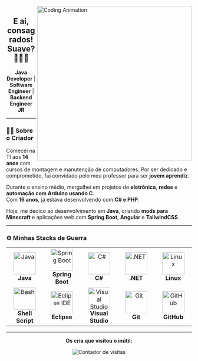 <!-- GIF animado à direita -->
<img align="right" width="420" src="https://i.gifer.com/6tXM.gif" alt="Coding Animation" />

<!-- Cabeçalho animado -->
<h2 align="center">
  E aí, consagrados! Suave? 👨🏽‍💻
</h2>

<p align="center">
  <strong>Java Developer</strong> | <strong>Software Engineer</strong> | <strong>Backend Engineer JR</strong>
</p>

---

### 👨‍💻 Sobre o Criador

Comecei na TI aos **14 anos** com cursos de montagem e manutenção de computadores. Por ser dedicado e comprometido, fui convidado pelo meu professor para ser **jovem aprendiz**.

Durante o ensino médio, mergulhei em projetos de **eletrônica**, **redes** e **automação com Arduino usando C**.  
Com **16 anos**, já estava desenvolvendo com **C# e PHP**.

Hoje, me dedico ao desenvolvimento em **Java**, criando **mods para Minecraft** e aplicações web com **Spring Boot**, **Angular** e **TailwindCSS**.

---

### ⚙️ Minhas Stacks de Guerra

<div align="center">

<table>
  <tr>
    <!-- Java -->
    <td align="center" width="120">
      <img src="https://cdn.jsdelivr.net/gh/devicons/devicon/icons/java/java-original.svg" width="60" height="60" alt="Java"/>
      <br><strong>Java</strong>
    </td>
    <!-- Spring Boot -->
    <td align="center" width="120">
      <img src="https://cdn.jsdelivr.net/gh/devicons/devicon/icons/spring/spring-original.svg" width="60" height="60" alt="Spring Boot"/>
      <br><strong>Spring Boot</strong>
    </td>
    <!-- C# -->
    <td align="center" width="120">
      <img src="https://cdn.jsdelivr.net/gh/devicons/devicon/icons/csharp/csharp-original.svg" width="60" height="60" alt="C#"/>
      <br><strong>C#</strong>
    </td>
    <!-- .NET -->
    <td align="center" width="120">
      <img src="https://cdn.jsdelivr.net/gh/devicons/devicon/icons/dot-net/dot-net-original.svg" width="60" height="60" alt=".NET"/>
      <br><strong>.NET</strong>
    </td>
    <!-- Linux -->
    <td align="center" width="120">
      <img src="https://cdn.jsdelivr.net/gh/devicons/devicon/icons/linux/linux-original.svg" width="60" height="60" alt="Linux"/>
      <br><strong>Linux</strong>
    </td>
  </tr>
  
  <tr>
    <!-- Bash -->
    <td align="center" width="120">
      <img src="https://cdn.jsdelivr.net/gh/devicons/devicon/icons/bash/bash-original.svg" width="60" height="60" alt="Bash"/>
      <br><strong>Shell Script</strong>
    </td>
    <!-- Eclipse -->
    <td align="center" width="120">
      <img src="https://cdn.jsdelivr.net/gh/devicons/devicon/icons/eclipse/eclipse-original.svg" width="60" height="60" alt="Eclipse IDE"/>
      <br><strong>Eclipse</strong>
    </td>
    <!-- Visual Studio -->
    <td align="center" width="120">
      <img src="https://cdn.jsdelivr.net/gh/devicons/devicon/icons/visualstudio/visualstudio-plain.svg" width="60" height="60" alt="Visual Studio"/>
      <br><strong>Visual Studio</strong>
    </td>
    <!-- Git -->
    <td align="center" width="120">
      <img src="https://cdn.jsdelivr.net/gh/devicons/devicon/icons/git/git-original.svg" width="60" height="60" alt="Git"/>
      <br><strong>Git</strong>
    </td>
    <!-- GitHub -->
    <td align="center" width="120">
      <img src="https://cdn.jsdelivr.net/gh/devicons/devicon/icons/github/github-original.svg" width="60" height="60" alt="GitHub"/>
      <br><strong>GitHub</strong>
    </td>
  </tr>
</table>

</div>

---

<div align="center">
  <p><b>Os cria que visitou o inútil:</b></p>
  <img src="https://profile-counter.glitch.me/carlos0ff/count.svg" alt="Contador de visitas" />
</div>
